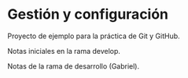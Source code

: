 # Gestión y configuración
Proyecto de ejemplo para la práctica de Git y GitHub.

Notas iniciales en la rama develop.

Notas de la rama de desarrollo (Gabriel).
